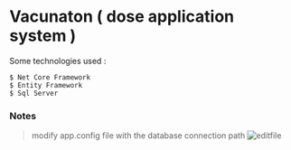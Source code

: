 # Vacunaton ( dose application system ) 

Some technologies used : 
```
$ Net Core Framework
$ Entity Framework
$ Sql Server
```

### Notes
> modify app.config file with the database connection path
> ![editfile](https://user-images.githubusercontent.com/47041954/149466666-4f09ec6d-9673-4986-81fa-c480f1664a87.png)
